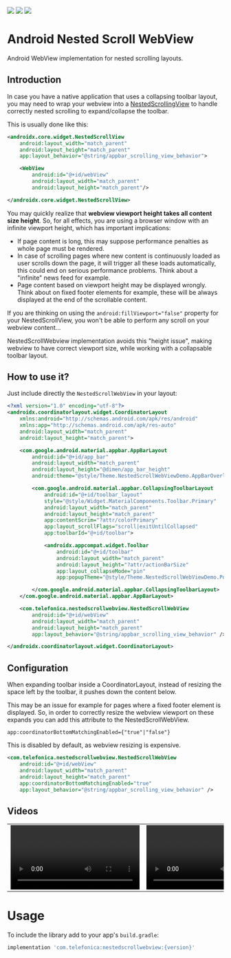 <p>
    <img src="https://img.shields.io/badge/Platform-Android-brightgreen" />
    <img src="https://maven-badges.herokuapp.com/maven-central/com.telefonica/nestedscrollwebview/badge.png" />
    <img src="https://img.shields.io/badge/Support-%3E%3D%20Android%205.0-brightgreen" />
</p>

# Android Nested Scroll WebView

Android WebView implementation for nested scrolling layouts.

## Introduction

In case you have a native application that uses a collapsing toolbar layout, you may need to wrap your webview into a [NestedScrollingView](https://developer.android.com/reference/androidx/core/widget/NestedScrollView) to handle correctly nested scrolling to expand/collapse the toolbar.

This is usually done like this:
```xml
<androidx.core.widget.NestedScrollView
    android:layout_width="match_parent"
    android:layout_height="match_parent"
    app:layout_behavior="@string/appbar_scrolling_view_behavior">

    <WebView
        android:id="@+id/webView"
        android:layout_width="match_parent"
        android:layout_height="match_parent"/>

</androidx.core.widget.NestedScrollView>
```

You may quickly realize that **webview viewport height takes all content size height**. So, for all effects, you are using a browser window with an infinite viewport height, which has important implications:
* If page content is long, this may suppose performance penalties as whole page must be rendered.
* In case of scrolling pages where new content is continuously loaded as user scrolls down the page, it will trigger all these loads automatically, this could end on serious performance problems. Think about a "infinite" news feed for example.
* Page content based on viewport height may be displayed wrongly. Think about on fixed footer elements for example, these will be always displayed at the end of the scrollable content.

If you are thinking on using the `android:fillViewport="false"` property for your NestedScrollView, you won't be able to perform any scroll on your webview content...

NestedScrollWebview implementation avoids this "height issue", making webview to have correct viewport size, while working with a collapsable toolbar layout.

## How to use it?

Just include directly the `NestedScrollWebView` in your layout:

```xml
<?xml version="1.0" encoding="utf-8"?>
<androidx.coordinatorlayout.widget.CoordinatorLayout
    xmlns:android="http://schemas.android.com/apk/res/android"
    xmlns:app="http://schemas.android.com/apk/res-auto"
    android:layout_width="match_parent"
    android:layout_height="match_parent">

    <com.google.android.material.appbar.AppBarLayout
        android:id="@+id/app_bar"
        android:layout_width="match_parent"
        android:layout_height="@dimen/app_bar_height"
        android:theme="@style/Theme.NestedScrollWebViewDemo.AppBarOverlay">

        <com.google.android.material.appbar.CollapsingToolbarLayout
            android:id="@+id/toolbar_layout"
            style="@style/Widget.MaterialComponents.Toolbar.Primary"
            android:layout_width="match_parent"
            android:layout_height="match_parent"
            app:contentScrim="?attr/colorPrimary"
            app:layout_scrollFlags="scroll|exitUntilCollapsed"
            app:toolbarId="@+id/toolbar">

            <androidx.appcompat.widget.Toolbar
                android:id="@+id/toolbar"
                android:layout_width="match_parent"
                android:layout_height="?attr/actionBarSize"
                app:layout_collapseMode="pin"
                app:popupTheme="@style/Theme.NestedScrollWebViewDemo.PopupOverlay" />

        </com.google.android.material.appbar.CollapsingToolbarLayout>
    </com.google.android.material.appbar.AppBarLayout>

    <com.telefonica.nestedscrollwebview.NestedScrollWebView
        android:id="@+id/webView"
        android:layout_width="match_parent"
        android:layout_height="match_parent"
        app:layout_behavior="@string/appbar_scrolling_view_behavior" />

</androidx.coordinatorlayout.widget.CoordinatorLayout>
```

## Configuration

When expanding toolbar inside a CoordinatorLayout, instead of resizing the space left by the toolbar, it pushes down the content below.

This may be an issue for example for pages where a fixed footer element is displayed. So, in order to correctly resize the webview viewport on these expands you can add this attribute to the NestedScrollWebView.

`app:coordinatorBottomMatchingEnabled={"true"|"false"}`

This is disabled by default, as webview resizing is expensive.

```xml
<com.telefonica.nestedscrollwebview.NestedScrollWebView
    android:id="@+id/webView"
    android:layout_width="match_parent"
    android:layout_height="match_parent"
    app:coordinatorBottomMatchingEnabled="true"
    app:layout_behavior="@string/appbar_scrolling_view_behavior" />
```

## Videos
<table>
<tr>
<td>
<video src="https://user-images.githubusercontent.com/5360064/198062480-4f3d6908-fdcf-446f-bc8c-625635b308f9.mp4" />
</td>
<td>
<video src="https://user-images.githubusercontent.com/5360064/198062613-f77eaf9b-bf6b-48aa-b514-b86ccc910102.mp4" />
</td>
</tr>
</table>

# Usage

To include the library add to your app's `build.gradle`:

```gradle
implementation 'com.telefonica:nestedscrollwebview:{version}'
```
